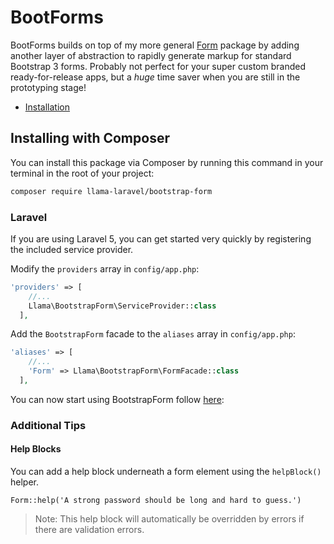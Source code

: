 BootForms
===============
BootForms builds on top of my more general [Form](https://github.com/LaravelCollective/html) package by adding another layer of abstraction to rapidly generate markup for standard Bootstrap 3 forms. Probably not perfect for your super custom branded ready-for-release apps, but a *huge* time saver when you are still in the prototyping stage!

- [Installation](#installing-with-composer)

## Installing with Composer

You can install this package via Composer by running this command in your terminal in the root of your project:

```bash
composer require llama-laravel/bootstrap-form
```

### Laravel

If you are using Laravel 5, you can get started very quickly by registering the included service provider.

Modify the `providers` array in `config/app.php`:

```php
'providers' => [
    //...
    Llama\BootstrapForm\ServiceProvider::class
  ],
```

Add the `BootstrapForm` facade to the `aliases` array in `config/app.php`:

```php
'aliases' => [
    //...
    'Form' => Llama\BootstrapForm\FormFacade::class
  ],
```

You can now start using BootstrapForm follow [here](https://laravelcollective.com/docs/5.3/html):

### Additional Tips

#### Help Blocks

You can add a help block underneath a form element using the `helpBlock()` helper.

`Form::help('A strong password should be long and hard to guess.')`

> Note: This help block will automatically be overridden by errors if there are validation errors.

